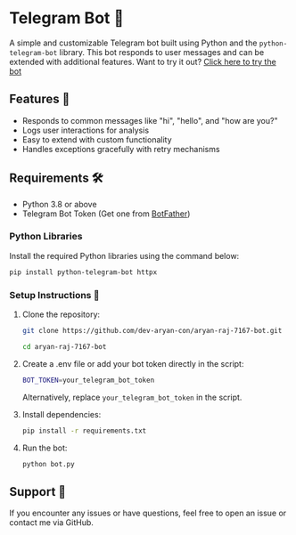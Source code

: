 # Telegram Bot 🤖

A simple and customizable Telegram bot built using Python and the `python-telegram-bot` library. This bot responds to user messages and can be extended with additional features. Want to try it out? [Click here to try the bot](https://t.me/Aryan_Raj_7167_bot)

## Features 🚀

- Responds to common messages like "hi", "hello", and "how are you?"
- Logs user interactions for analysis
- Easy to extend with custom functionality
- Handles exceptions gracefully with retry mechanisms

## Requirements 🛠️

- Python 3.8 or above
- Telegram Bot Token (Get one from [BotFather](https://core.telegram.org/bots#botfather))

### Python Libraries

Install the required Python libraries using the command below:

```bash
pip install python-telegram-bot httpx
```

### Setup Instructions 🔧

1. Clone the repository:
    
    ```bash
    git clone https://github.com/dev-aryan-con/aryan-raj-7167-bot.git
    ```
    
    ```bash
    cd aryan-raj-7167-bot
    ```
    
2. Create a .env file or add your bot token directly in the script:
    
    ```bash
    BOT_TOKEN=your_telegram_bot_token
    ```
    
    Alternatively, replace `your_telegram_bot_token` in the script.
    
3. Install dependencies:
    
    ```bash
    pip install -r requirements.txt
    ```
    
4. Run the bot:
    
    ```bash
    python bot.py
    ```

## Support 💬

If you encounter any issues or have questions, feel free to open an issue or contact me via GitHub.
